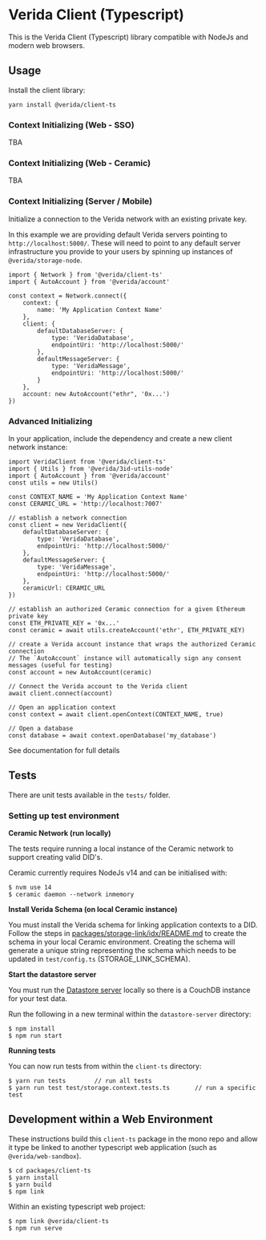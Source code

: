 
# Verida Client (Typescript)

This is the Verida Client (Typescript) library compatible with NodeJs and modern web browsers.

## Usage

Install the client library:

```
yarn install @verida/client-ts
```

### Context Initializing (Web - SSO)

TBA

### Context Initializing (Web - Ceramic)

TBA

### Context Initializing (Server / Mobile)

Initialize a connection to the Verida network with an existing private key.

In this example we are providing default Verida servers pointing to `http://localhost:5000/`. These will need to point to any default server infrastructure you provide to your users by spinning up instances of `@verida/storage-node`.

```
import { Network } from '@verida/client-ts'
import { AutoAccount } from '@verida/account'
  
const context = Network.connect({
    context: {
        name: 'My Application Context Name'
    },
    client: {
        defaultDatabaseServer: {
            type: 'VeridaDatabase',
            endpointUri: 'http://localhost:5000/'
        },
        defaultMessageServer: {
            type: 'VeridaMessage',
            endpointUri: 'http://localhost:5000/'
        }
    },
    account: new AutoAccount("ethr", '0x...')
})

```

### Advanced Initializing

In your application, include the dependency and create a new client network instance:

```
import VeridaClient from '@verida/client-ts'
import { Utils } from '@verida/3id-utils-node'
import { AutoAccount } from '@verida/account'
const utils = new Utils()

const CONTEXT_NAME = 'My Application Context Name'
const CERAMIC_URL = 'http://localhost:7007'

// establish a network connection
const client = new VeridaClient({
    defaultDatabaseServer: {
        type: 'VeridaDatabase',
        endpointUri: 'http://localhost:5000/'
    },
    defaultMessageServer: {
        type: 'VeridaMessage',
        endpointUri: 'http://localhost:5000/'
    },
    ceramicUrl: CERAMIC_URL
})

// establish an authorized Ceramic connection for a given Ethereum private key
const ETH_PRIVATE_KEY = '0x...'
const ceramic = await utils.createAccount('ethr', ETH_PRIVATE_KEY)

// create a Verida account instance that wraps the authorized Ceramic connection
// The `AutoAccount` instance will automatically sign any consent messages (useful for testing)
const account = new AutoAccount(ceramic)

// Connect the Verida account to the Verida client
await client.connect(account)

// Open an application context
const context = await client.openContext(CONTEXT_NAME, true)

// Open a database
const database = await context.openDatabase('my_database')
```

See documentation for full details

## Tests

There are unit tests available in the `tests/` folder.

### Setting up test environment

**Ceramic Network (run locally)**

The tests require running a local instance of the Ceramic network to support creating valid DID's.

Ceramic currently requires NodeJs v14 and can be initialised with:

```
$ nvm use 14
$ ceramic daemon --network inmemory
```

**Install Verida Schema (on local Ceramic instance)**

You must install the Verida schema for linking application contexts to a DID. Follow the steps in [packages/storage-link/idx/README.md](storage-link/idx/README.md) to create the schema in your local Ceramic environment. Creating the schema will generate a unique string representing the schema which needs to be updated in `test/config.ts` (STORAGE_LINK_SCHEMA).

**Start the datastore server**

You must run the [Datastore server](https://github.com/verida/datastore-server) locally so there is a CouchDB instance for your test data.

Run the following in a new terminal within the `datastore-server` directory:

```
$ npm install
$ npm run start
```

**Running tests**

You can now run tests from within the `client-ts` directory:

```
$ yarn run tests        // run all tests
$ yarn run test test/storage.context.tests.ts       // run a specific test
```

## Development within a Web Environment

These instructions build this `client-ts` package in the mono repo and allow it type be linked to another typescript web application (such as `@verida/web-sandbox`).

```
$ cd packages/client-ts
$ yarn install
$ yarn build
$ npm link
```

Within an existing typescript web project:

```
$ npm link @verida/client-ts
$ npm run serve
```